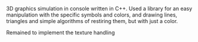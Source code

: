 3D graphics simulation in console written in C++. Used a library for an easy manipulation with the specific symbols and colors, and drawing lines, triangles and simple algorithms of restiring them, but with just a color.

Remained to implement the texture handling
